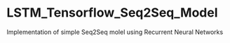 # LSTM_Tensorflow_Seq2Seq_Model
Implementation of simple Seq2Seq molel using Recurrent Neural Networks
